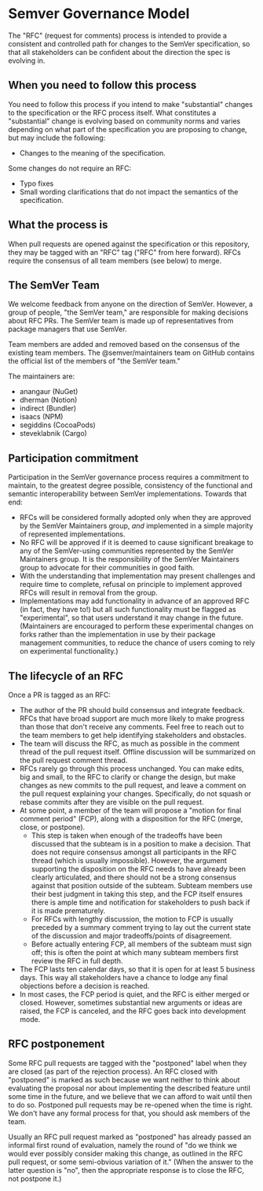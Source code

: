 # Semver Governance Model

The "RFC" (request for comments) process is intended to provide a consistent and controlled path for changes to the SemVer specification, so that all stakeholders can be confident about the direction the spec is evolving in.

## When you need to follow this process

You need to follow this process if you intend to make "substantial" changes to the specification or the RFC process itself. What constitutes a "substantial" change is evolving based on community norms and varies depending on what part of the specification you are proposing to change, but may include the following:

* Changes to the meaning of the specification.

Some changes do not require an RFC:

* Typo fixes
* Small wording clarifications that do not impact the semantics of the specification.

## What the process is

When pull requests are opened against the specification or this repository, they may be
tagged with an "RFC" tag ("RFC" from here forward). RFCs require the consensus of
all team members (see below) to merge.

## The SemVer Team

We welcome feedback from anyone on the direction of SemVer. However, a group of people, "the SemVer team," are responsible for making decisions about RFC PRs. The SemVer team is made up of representatives from package managers that use SemVer. 

Team members are added and removed based on the consensus of the existing team members. The @semver/maintainers team on GitHub contains the official list of the members of "the SemVer team."

The maintainers are:

* anangaur (NuGet)
* dherman (Notion)
* indirect (Bundler)
* isaacs (NPM)
* segiddins (CocoaPods)
* steveklabnik (Cargo)

## Participation commitment

Participation in the SemVer governance process requires a commitment to maintain, to the greatest degree possible, consistency of the functional and semantic interoperability between SemVer implementations. Towards that end:

* RFCs will be considered formally adopted only when they are approved by the SemVer Maintainers group, _and_ implemented in a simple majority of represented implementations.
* No RFC will be approved if it is deemed to cause significant breakage to any of the SemVer-using  communities represented by the SemVer Maintainers group.  It is the responsibility of the SemVer Maintainers group to advocate for their communities in good faith.
* With the understanding that implementation may present challenges and require time to complete, refusal on principle to implement approved RFCs will result in removal from the group.
* Implementations may add functionality in advance of an approved RFC (in fact, they have to!) but all such functionality must be flagged as "experimental", so that users understand it may change in the future.  (Maintainers are encouraged to perform these experimental changes on forks rather than the implementation in use by their package management communities, to reduce the chance of users coming to rely on experimental functionality.)

## The lifecycle of an RFC

Once a PR is tagged as an RFC:

* The author of the PR should build consensus and integrate feedback. RFCs that have broad support are much more likely to make progress than those that don't receive any comments. Feel free to reach out to the team members to get help identifying stakeholders and obstacles.
* The team will discuss the RFC, as much as possible in the comment thread of the pull request itself. Offline discussion will be summarized on the pull request comment thread.
* RFCs rarely go through this process unchanged. You can make edits, big and small, to the RFC to clarify or change the design, but make changes as new commits to the pull request, and leave a comment on the pull request explaining your changes. Specifically, do not squash or rebase commits after they are visible on the pull request.
* At some point, a member of the team will propose a "motion for final comment period" (FCP), along with a disposition for the RFC (merge, close, or postpone).
    * This step is taken when enough of the tradeoffs have been discussed that the subteam is in a position to make a decision. That does not require consensus amongst all participants in the RFC thread (which is usually impossible). However, the argument supporting the disposition on the RFC needs to have already been clearly articulated, and there should not be a strong consensus against that position outside of the subteam. Subteam members use their best judgment in taking this step, and the FCP itself ensures there is ample time and notification for stakeholders to push back if it is made prematurely.
    * For RFCs with lengthy discussion, the motion to FCP is usually preceded by a summary comment
    trying to lay out the current state of the discussion and major tradeoffs/points of disagreement.
    * Before actually entering FCP, all members of the subteam must sign off; this is often the point at which many subteam members first review the RFC in full depth.
* The FCP lasts ten calendar days, so that it is open for at least 5 business days. This way all stakeholders have a chance to lodge any final objections before a decision is reached.
* In most cases, the FCP period is quiet, and the RFC is either merged or closed. However, sometimes substantial new arguments or ideas are raised, the FCP is canceled, and the RFC goes back into development mode.

## RFC postponement

Some RFC pull requests are tagged with the "postponed" label when they are closed (as part of the rejection process). An RFC closed with "postponed" is marked as such because we want neither to think about evaluating the proposal nor about implementing the described feature until some time in the future, and we believe that we can afford to wait until then to do so. Postponed pull requests may be re-opened when the time is right. We don't have any formal process for that, you should ask members of the team.

Usually an RFC pull request marked as "postponed" has already passed an informal first round of evaluation, namely the round of "do we think we would ever possibly consider making this change, as outlined in the RFC pull request, or some semi-obvious variation of it." (When the answer to the latter question is "no", then the appropriate response is to close the RFC, not postpone it.)
